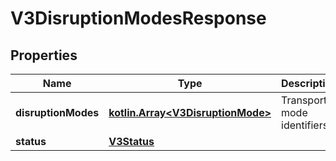 # V3DisruptionModesResponse

## Properties
Name | Type | Description | Notes
------------ | ------------- | ------------- | -------------
**disruptionModes** | [**kotlin.Array&lt;V3DisruptionMode&gt;**](V3DisruptionMode.md) | Transport mode identifiers |  [optional]
**status** | [**V3Status**](V3Status.md) |  |  [optional]
